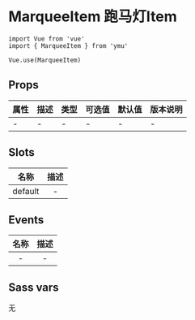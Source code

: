 # MarqueeItem 跑马灯Item

```JS
import Vue from 'vue'
import { MarqueeItem } from 'ymu'

Vue.use(MarqueeItem)
```

## Props

| 属性 | 描述 | 类型 | 可选值 | 默认值 | 版本说明 |
| - | - | - | - | - | - |
| - | - | - | - | - | - |

## Slots

| 名称 | 描述 |
| :-: | :-: |
| default | - |

## Events

| 名称 | 描述 |
| :-: | :-: |
| - | - |

## Sass vars

无